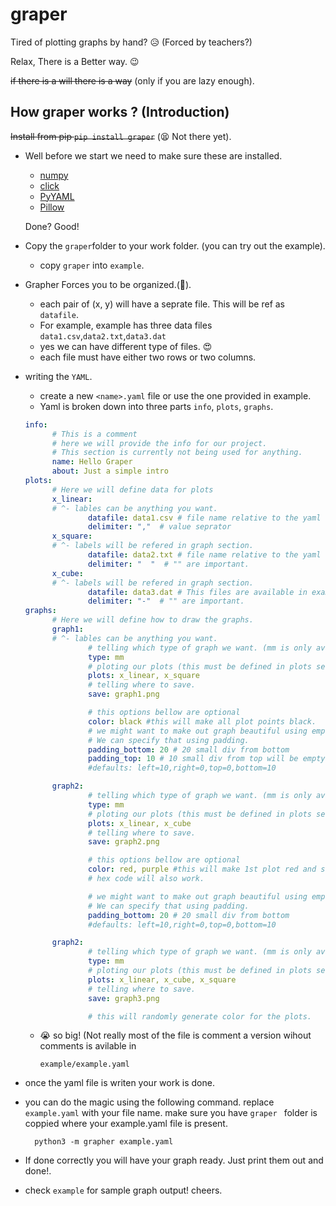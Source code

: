 # graper
Tired of plotting graphs by hand? 😥 (Forced by teachers?)

Relax, There is a Better way. 😉

~~if there is a will there is a way~~ (only if you are lazy enough).

## How graper works ? (Introduction)

~~Install from pip `pip install graper`~~ (😫 Not there yet).
* Well before we start we need to make sure these are installed.
  - [numpy](https://pypi.org/project/numpy/)
  - [click](https://pypi.org/project/click/)
  - [PyYAML](https://pypi.org/project/PyYAML/)
  - [Pillow](https://pypi.org/project/Pillow/)

  Done? Good!
* Copy the `graper`folder to your work folder. (you can try out the example).
  - copy `graper` into `example`.

* Grapher Forces you to be organized.(🧹).
  - each pair of (x, y) will have a seprate file. This will be ref as `datafile`.
  - For example, example has three data files `data1.csv`,`data2.txt`,`data3.dat`
  - yes we can have different type of files. 😍
  - each file must have either two rows or two columns.

* writing the `YAML`.
  - create a new `<name>.yaml` file or use the one provided in example.
  - Yaml is broken down into three parts `info`, `plots`, `graphs`.

  ```yaml
  info:
        # This is a comment
        # here we will provide the info for our project.
        # This section is currently not being used for anything.
        name: Hello Graper
        about: Just a simple intro
  plots:
        # Here we will define data for plots
        x_linear:
        # ^- lables can be anything you want.
                datafile: data1.csv # file name relative to the yaml file.
                delimiter: ","  # value seprator
        x_square:
        # ^- labels will be refered in graph section.
                datafile: data2.txt # file name relative to the yaml file.
                delimiter: "  "  # "" are important.
        x_cube:
        # ^- labels will be refered in graph section.
                datafile: data3.dat # This files are available in example dir, take a look.
                delimiter: "-"  # "" are important.
  graphs:
        # Here we will define how to draw the graphs.
        graph1:
        # ^- lables can be anything you want.
                # telling which type of graph we want. (mm is only available for now)
                type: mm
                # ploting our plots (this must be defined in plots section above)
                plots: x_linear, x_square
                # telling where to save.
                save: graph1.png

                # this options bellow are optional
                color: black #this will make all plot points black.
                # we might want to make out graph beautiful using empty space around
                # We can specify that using padding.
                padding_bottom: 20 # 20 small div from bottom
                padding_top: 10 # 10 small div from top will be empty
                #defaults: left=10,right=0,top=0,bottom=10

        graph2:
                # telling which type of graph we want. (mm is only available for now)
                type: mm
                # ploting our plots (this must be defined in plots section above)
                plots: x_linear, x_cube
                # telling where to save.
                save: graph2.png

                # this options bellow are optional
                color: red, purple #this will make 1st plot red and second plot purple
                # hex code will also work.

                # we might want to make out graph beautiful using empty space around
                # We can specify that using padding.
                padding_bottom: 20 # 20 small div from bottom
                #defaults: left=10,right=0,top=0,bottom=10

        graph2:
                # telling which type of graph we want. (mm is only available for now)
                type: mm
                # ploting our plots (this must be defined in plots section above)
                plots: x_linear, x_cube, x_square
                # telling where to save.
                save: graph3.png

                # this will randomly generate color for the plots.
  ```
  - 😭 so big! (Not really most of the file is comment a version wihout comments is
  avilable in

        example/example.yaml
* once the yaml file is writen your work is done.
* you can do the magic using the following command.
        replace `example.yaml` with your file name. make sure you have `graper `
        folder is coppied where your example.yaml file is present.

        python3 -m grapher example.yaml

* If done correctly you will have your graph ready. Just print them out and done!.
* check `example` for sample graph output! cheers.
